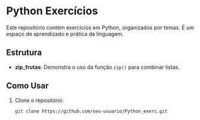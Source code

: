 # Python Exercícios

Este repositório contém exercícios em Python, organizados por temas. É um espaço de aprendizado e prática da linguagem.

## Estrutura
- **zip_frutas**: Demonstra o uso da função `zip()` para combinar listas.

## Como Usar
1. Clone o repositório:
   ```bash
   git clone https://github.com/seu-usuario/Python_exerc.git
